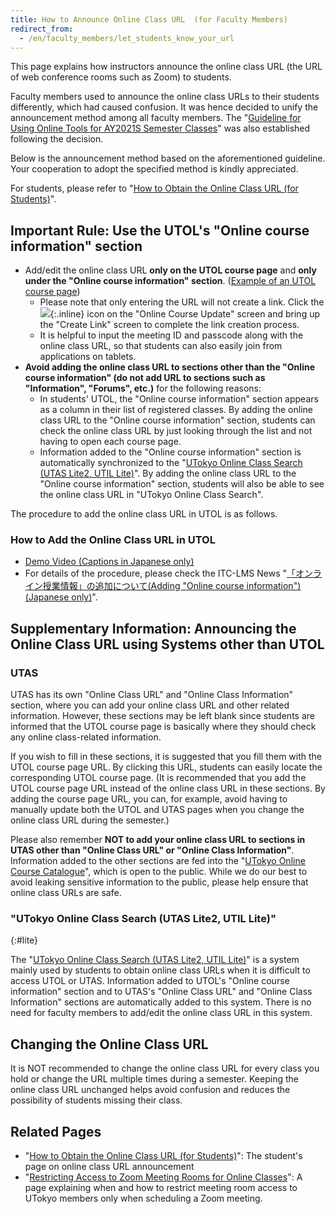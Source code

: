 ```yaml
---
title: How to Announce Online Class URL  (for Faculty Members)
redirect_from:
  - /en/faculty_members/let_students_know_your_url
---
```


This page explains how instructors announce the online class URL (the URL of web conference rooms such as Zoom) to students. 

Faculty members used to announce the online class URLs to their students differently, which had caused confusion. It was hence decided to unify the announcement method among all faculty members. The "[Guideline for Using Online Tools for AY2021S Semester Classes](/en/docs/guideline)" was also established following the decision.

Below is the announcement method based on the aforementioned guideline. Your cooperation to adopt the specified method is kindly appreciated.

For students, please refer to "[How to Obtain the Online Class URL (for Students)](/en/oc/url)". 

## Important Rule: Use the UTOL's "Online course information" section

- Add/edit the online class URL **only on the UTOL course page** and **only under the "Online course information" section**. ([Example of an UTOL course page](https://utol.ecc.u-tokyo.ac.jp/lms/course?idnumber=2020FEN-EE3d16L10J01))
    - Please note that only entering the URL will not create a link. Click the ![](/faculty_members/url_button.png){:.inline} icon on the "Online Course Update" screen and bring up the "Create Link" screen to complete the link creation process.
    - It is helpful to input the meeting ID and passcode along with the online class URL, so that students can also easily join from applications on tablets. 
- **Avoid adding the online class URL to sections other than the "Online course information" (do not add URL to sections such as "Information", "Forums", etc.)** for the following reasons:
    - In students' UTOL, the "Online course information" section appears as a column in their list of registered classes. By adding the online class URL to the "Online course information" section, students can check the online class URL by just looking through the list and not having to open each course page.  
    - Information added to the "Online course information" section is automatically synchronized to the "[UTokyo Online Class Search (UTAS Lite2, UTIL Lite)](#lite)". By adding the online class URL to the "Online course information" section, students will also be able to see the online class URL in "UTokyo Online Class Search".

The procedure to add the online class URL in UTOL is as follows.

### How to Add the Online Class URL in UTOL

- [Demo Video (Captions in Japanese only)](https://youtu.be/JeBwwDfhJJw)
- For details of the procedure, please check the ITC-LMS News "[「オンライン授業情報」の追加について(Adding "Online course information") (Japanese only)](https://www.ecc.u-tokyo.ac.jp/announcement/2020/09/16_3208.html)".

## Supplementary Information: Announcing the Online Class URL using Systems other than UTOL

### UTAS

UTAS has its own "Online Class URL" and "Online Class Information" section, where you can add your online class URL and other related information. However, these sections may be left blank since students are informed that the UTOL course page is basically where they should check any online class-related information.

If you wish to fill in these sections, it is suggested that you fill them with the UTOL course page URL. By clicking this URL, students can easily locate the corresponding UTOL course page. (It is recommended that you add the UTOL course page URL instead of the online class URL in these sections. By adding the course page URL, you can, for example, avoid having to manually update both the UTOL and UTAS pages when you change the online class URL during the semester.)

Please also remember **NOT to add your online class URL to sections in UTAS other than "Online Class URL" or "Online Class Information"**. Information added to the other sections are fed into the "[UTokyo Online Course Catalogue](https://catalog.he.u-tokyo.ac.jp/)", which is open to the public. While we do our best to avoid leaking sensitive information to the public, please help ensure that online class URLs are safe.

### "UTokyo Online Class Search (UTAS Lite2, UTIL Lite)"
{:#lite}

The "[UTokyo Online Class Search (UTAS Lite2, UTIL Lite)](https://utelecon-directory.adm.u-tokyo.ac.jp/)" is a system mainly used by students to obtain online class URLs when it is difficult to access UTOL or UTAS. Information added to UTOL's "Online course information" section and to UTAS's "Online Class URL" and "Online Class Information" sections are automatically added to this system.
There is no need for faculty members to add/edit the online class URL in this system. 

## Changing the Online Class URL

It is NOT recommended to change the online class URL for every class you hold or change the URL multiple times during a semester. Keeping the online class URL unchanged helps avoid confusion and reduces the possibility of students missing their class.

## Related Pages

- "[How to Obtain the Online Class URL (for Students)](/en/oc/url)": The student's page on online class URL announcement
- "[Restricting Access to Zoom Meeting Rooms for Online Classes](zoom_access_control)": A page explaining when and how to restrict meeting room access to UTokyo members only when scheduling a Zoom meeting.
